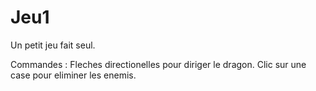 # Jeu1
Un petit jeu fait seul.

Commandes : Fleches directionelles pour diriger le dragon.
            Clic sur une case pour eliminer les enemis.
